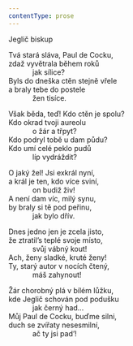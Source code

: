 ```yaml
---
contentType: prose
---
```


<section>

Jeglič biskup

Tvá stará sláva, Paul de Cocku,  
zdaž vyvětrala během roků  
            jak sílice?  
Byls do dneška ctěn stejně vřele  
a braly tebe do postele  
            žen tisíce.

</section>

<section>

Však běda, teď! Kdo ctěn je spolu?  
Kdo okrad tvoji aureolu  
            o žár a třpyt?  
Kdo podryl tobě u dam půdu?  
Kdo umí celé peklo pudů  
            líp vydráždit?

</section>

<section>

O jaký žel! Jsi exkrál nyní,  
a král je ten, kdo více sviní,  
            on budiž živ!  
A není dam víc, milý synu,  
by braly si tě pod peřinu,  
            jak bylo dřív.

</section>

<section>

Dnes jedno jen je zcela jisto,  
že ztratil’s teplé svoje místo,  
            svůj vábný kout!  
Ach, ženy sladké, kruté ženy!  
Ty, starý autor v nocích čtený,  
            máš zahynout!

</section>

<section>

Žár chorobný plá v bílém lůžku,  
kde Jeglič schován pod podušku  
            jak černý had…  
Můj Paul de Cocku, buďme silni,  
duch se zvířaty nesesmilní,  
            ač ty jsi pad’!

</section>
